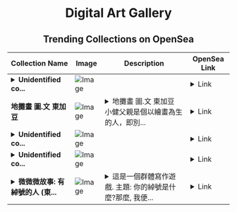 <div align="center">

# Digital Art Gallery

## Trending Collections on OpenSea

| Collection Name                       | Image                                                                                     | Description                       | OpenSea Link                                                                                          |
|---------------------------------------|-------------------------------------------------------------------------------------------|-----------------------------------|--------------------------------------------------------------------------------------------------------|
| **<details><summary>Unidentified co...</summary>Unidentified contract a84e17bf-9f5b-42ad-9ad7-7874272e044e</details>** | ![Image](https://i.seadn.io/s/raw/files/a764663a5bc941d303ca81defbe8e6ac.png?w=500&auto=format?w=200&auto=format) |  | <details><summary>Link</summary>[Unidentified contract a84e17bf-9f5b-42ad-9ad7-7874272e044e](https://opensea.io/collection/unidentified-contract-a84e17bf-9f5b-42ad-9ad7-7874)</details> |
| **地攤畫   圖.文 東加豆** | ![Image](https://i.seadn.io/s/raw/files/d65a6d6e41b1508ebbd445edc799a2d0.jpg?w=500&auto=format?w=200&auto=format) | <details><summary>地攤畫   圖.文 東加豆 小健父親是個以繪畫為生的人，即別...</summary>地攤畫   圖.文 東加豆 小健父親是個以繪畫為生的人，即別人所說的畫家。小健很驕傲。爸爸的筆名叫 "哈子" 事實上，能以繪畫養活一家人已經不簡單的事，畢竟香港這個地方，想要生活過得好，人們方向都是地產炒賣。哈子回想過去寂寂無名的自己，當時他的畫，即使賣掉十萬幅也買不起一間屋。</details> | <details><summary>Link</summary>[地攤畫   圖.文 東加豆](https://opensea.io/collection/di-tan-hua-tu-wen-dong-jia-dou)</details> |
| **<details><summary>Unidentified co...</summary>Unidentified contract 8e6e4b25-0bf7-473e-8685-ba7d7c1db661</details>** | ![Image](https://i.seadn.io/s/raw/files/a764663a5bc941d303ca81defbe8e6ac.png?w=500&auto=format?w=200&auto=format) |  | <details><summary>Link</summary>[Unidentified contract 8e6e4b25-0bf7-473e-8685-ba7d7c1db661](https://opensea.io/collection/unidentified-contract-8e6e4b25-0bf7-473e-8685-ba7d)</details> |
| **<details><summary>Unidentified co...</summary>Unidentified contract 554b137f-ce05-4b18-9e0a-9fd2f3ef3379</details>** | ![Image](https://i.seadn.io/s/raw/files/a764663a5bc941d303ca81defbe8e6ac.png?w=500&auto=format?w=200&auto=format) |  | <details><summary>Link</summary>[Unidentified contract 554b137f-ce05-4b18-9e0a-9fd2f3ef3379](https://opensea.io/collection/unidentified-contract-554b137f-ce05-4b18-9e0a-9fd2)</details> |
| **<details><summary>微微微故事: 有綽號的人 (東...</summary>微微微故事: 有綽號的人 (東加豆)</details>** | ![Image](https://i.seadn.io/s/raw/files/ee6754afd106603741d633d7e0a216e3.png?w=500&auto=format?w=200&auto=format) | <details><summary>這是一個群體寫作遊戲. 主題: 你的綽號是什麼?那麼, 我便...</summary>這是一個群體寫作遊戲. 主題: 你的綽號是什麼?那麼, 我便寫了這個微故事, 希望大家喜歡。https://www.penana.com/story/125352/你的綽號是什麼/issue/28?published=success</details> | <details><summary>Link</summary>[微微微故事: 有綽號的人 (東加豆)](https://opensea.io/collection/wei-wei-wei-gu-shi-you-chuo-hao-de-ren-dong-jia-do)</details> |

</div>